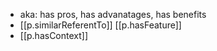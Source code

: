 


- aka: has pros, has advanatages, has benefits
- [[p.similarReferentTo]] [[p.hasFeature]]
- [[p.hasContext]]  
